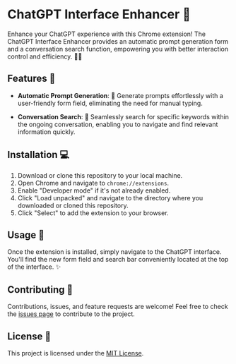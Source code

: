
# ChatGPT Interface Enhancer 🚀

Enhance your ChatGPT experience with this Chrome extension! The ChatGPT Interface Enhancer provides an automatic prompt generation form and a conversation search function, empowering you with better interaction control and efficiency. 💬✨

## Features 🌟

- **Automatic Prompt Generation**: 🎁 Generate prompts effortlessly with a user-friendly form field, eliminating the need for manual typing.
  
- **Conversation Search**: 🔎 Seamlessly search for specific keywords within the ongoing conversation, enabling you to navigate and find relevant information quickly.

## Installation 💻

1. Download or clone this repository to your local machine.
2. Open Chrome and navigate to `chrome://extensions`.
3. Enable "Developer mode" if it's not already enabled.
4. Click "Load unpacked" and navigate to the directory where you downloaded or cloned this repository.
5. Click "Select" to add the extension to your browser.

## Usage 🚀

Once the extension is installed, simply navigate to the ChatGPT interface. You'll find the new form field and search bar conveniently located at the top of the interface. ✨

## Contributing 🤝

Contributions, issues, and feature requests are welcome! Feel free to check the [issues page](https://github.com/your/repository/issues) to contribute to the project.

## License 📝

This project is licensed under the [MIT License](https://choosealicense.com/licenses/mit/).
